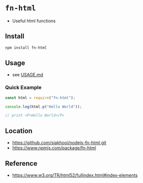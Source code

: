 # `fn-html`

- Useful html functions

## Install

```bash
npm install fn-html
```

## Usage

- see [USAGE.md](USAGE.md)

### Quick Example

```js
const html = require("fn-html");

console.log(html.p("Hello World"));

// print <P>Hello World</P>
```

## Location

- <https://github.com/siakhooi/nodejs-fn-html.git>
- <https://www.npmjs.com/package/fn-html>

## Reference

- <https://www.w3.org/TR/html52/fullindex.html#index-elements>
